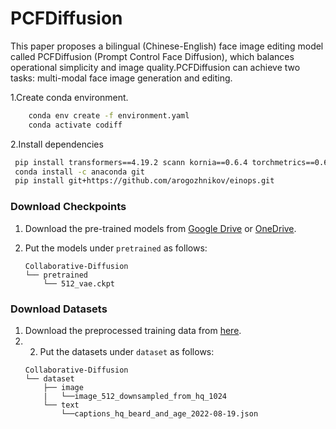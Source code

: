 # PCFDiffusion
This paper proposes a bilingual (Chinese-English) face image editing model called PCFDiffusion (Prompt Control Face Diffusion), which balances operational simplicity and image quality.PCFDiffusion can achieve two tasks: multi-modal face image generation and editing. 


1.Create conda environment.<br>

```bash
    conda env create -f environment.yaml
    conda activate codiff
   ```


2.Install dependencies

   ```bash
    pip install transformers==4.19.2 scann kornia==0.6.4 torchmetrics==0.6.0
    conda install -c anaconda git
    pip install git+https://github.com/arogozhnikov/einops.git
   ```

### Download Checkpoints

1. Download the pre-trained models from [Google Drive](https://drive.google.com/drive/folders/13MdDea8eI8P4ygeIyfy8krlTb8Ty0mAP?usp=sharing) or [OneDrive](https://entuedu-my.sharepoint.com/:f:/g/personal/ziqi002_e_ntu_edu_sg/ErjBxdNGbyhJtnPLFWxLJkABb1dScdz9T0kCjzYC65y17g?e=cn5F9h).

3. Put the models under `pretrained` as follows:
    ```
    Collaborative-Diffusion
    └── pretrained
        └── 512_vae.ckpt

### Download Datasets
1. Download the preprocessed training data from [here](https://drive.google.com/drive/folders/1rLcdN-VctJpW4k9AfSXWk0kqxh329xc4?usp=sharing).
2. 2. Put the datasets under `dataset` as follows:
    ```
    Collaborative-Diffusion
    └── dataset
        ├── image
        |   └──image_512_downsampled_from_hq_1024
        └── text
            └──captions_hq_beard_and_age_2022-08-19.json
    ```

























